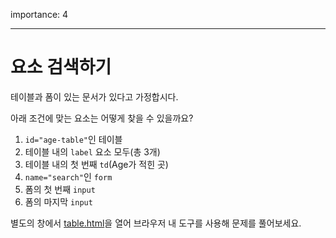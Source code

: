 importance: 4

---

# 요소 검색하기

테이블과 폼이 있는 문서가 있다고 가정합시다.

아래 조건에 맞는 요소는 어떻게 찾을 수 있을까요?

1. `id="age-table"`인 테이블
2. 테이블 내의 `label` 요소 모두(총 3개)
3. 테이블 내의 첫 번째 `td`(Age가 적힌 곳)
4. `name="search"`인 `form`
5. 폼의 첫 번째 `input`
6. 폼의 마지막 `input`

별도의 창에서 [table.html](table.html)을 열어 브라우저 내 도구를 사용해 문제를 풀어보세요.